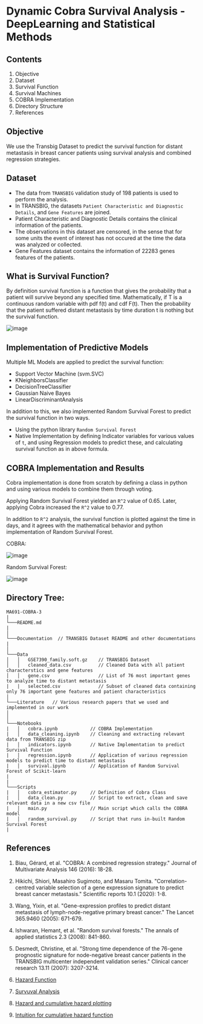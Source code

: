 # Dynamic Cobra Survival Analysis - DeepLearning and Statistical Methods

## Contents
1. Objective
2. Dataset
3. Survival Function
4. Survival Machines
5. COBRA Implementation
7. Directory Structure
8. References

## Objective

We use the Transbig Dataset to predict the survival function for distant metastasis in breast cancer patients using survival analysis and combined regression strategies. 


## Dataset

* The data from `TRANSBIG` validation study of 198 patients is used to perform the analysis.
* In TRANSBIG, the datasets `Patient Characteristic and Diagnostic Details`, and `Gene Features` are joined.
* Patient Characteristic and Diagnostic Details contains the clinical information of the patients.
* The observations in this dataset are censored, in the sense that for some units the event of interest has not occured at the time the data was analyzed or collected.
* Gene Features dataset contains the information of 22283 genes features of the patients.

 
## What is Survival Function?

By definition survival function is a function that gives the probability that a patient will survive beyond any specified time. 
Mathematically, if T is a continuous random variable with pdf f(t) and cdf F(t). Then the probability that the patient suffered distant metastasis by time duration t is nothing but the survival function. 

![image](https://user-images.githubusercontent.com/50804314/140692638-e80749d1-3662-4d80-9b99-a638ab61483b.png)

## Implementation of Predictive Models
Multiple ML Models are applied to predict the survival function:
<ul>
 <li> Support Vector Machine (svm.SVC)
 <li> KNeighborsClassifier
 <li> DecisionTreeClassifier
 <li> Gaussian Naive Bayes
 <li>  LinearDiscriminantAnalysis
</ul>

In addition to this, we also implemented Random Survival Forest to predict the survival function in two ways. 
* Using the python library `Random Survival Forest`
* Native Implementation by defining Indicator variables for various values of `t`, and using Regression models to predict these, and calculating survival function as in above formula. 

## COBRA Implementation and Results

Cobra implementation is done from scratch by defining a class in python and using various models to combine them through voting. 

Applying Random Survival Forest yielded an `R^2` value of 0.65. Later, applying Cobra increased the `R^2` value to 0.77. 

In addition to `R^2` analysis, the survival function is plotted against the time in days, and it agrees with the mathematical behavior and python implementation of Random Survival Forest.

COBRA:

![image](https://user-images.githubusercontent.com/14922339/140705220-c430000f-347f-434d-97aa-869ecc019812.png)

<!-- ![image](https://user-images.githubusercontent.com/50804314/140694209-2c29fe58-440c-408d-aa9f-b3fdf2fd473f.png)
 -->
Random Survival Forest:

![image](https://user-images.githubusercontent.com/14922339/140705401-5f681711-289d-4c77-8a47-db3c9a146355.png)



## Directory Tree:

```
MA691-COBRA-3
|
└───README.md
|   
│
└───Documentation  // TRANSBIG Dataset README and other documentations
|
│
└───Data
│   │   GSE7390_family.soft.gz    // TRANSBIG Dataset
│   │   cleaned_data.csv          // Cleaned Data with all patient characterstics and gene features 
│   │   gene.csv                  // List of 76 most important genes to analyze time to distant metastasis
|   |   selected.csv              // Subset of cleaned data containing only 76 important gene features and patient characteristics
│      
└───Literature   // Various research papers that we used and implemented in our work
│   
│   
└───Notebooks
|   │   cobra.ipynb            // COBRA Implementation 
|   │   data_cleaning.ipynb    // Cleaning and extracting relevant data from TRANSBIG zip
|   │   indicators.ipynb       // Native Implementation to predict Survival Function
|   │   regression.ipynb       // Application of various regression models to predict time to distant metastasis
|   │   survival.ipynb         // Application of Random Survival Forest of Scikit-learn
|
|
└───Scripts
|   │   cobra_estimator.py     // Definition of Cobra Class
|   │   data_clean.py          // Script to extract, clean and save relevant data in a new csv file
|   │   main.py                // Main script which calls the COBRA model
|   │   random_survival.py     // Script that runs in-built Random Survival Forest 
|
```

## References
1. Biau, Gérard, et al. "COBRA: A combined regression strategy." Journal of Multivariate Analysis 146 (2016): 18-28.

2. Hikichi, Shiori, Masahiro Sugimoto, and Masaru Tomita. "Correlation-centred variable selection of a gene expression signature to predict breast cancer metastasis." Scientific reports 10.1 (2020): 1-8.

3. Wang, Yixin, et al. "Gene-expression profiles to predict distant metastasis of lymph-node-negative primary breast cancer." The Lancet 365.9460 (2005): 671-679.

4. Ishwaran, Hemant, et al. "Random survival forests." The annals of applied statistics 2.3 (2008): 841-860.

5. Desmedt, Christine, et al. "Strong time dependence of the 76-gene prognostic signature for node-negative breast cancer patients in the TRANSBIG multicenter independent validation series." Clinical cancer research 13.11 (2007): 3207-3214.

6. [Hazard Function](https://www.statisticshowto.com/hazard-function/)

7. [Survuval Analysis](https://en.wikipedia.org/wiki/Survival_analysis)
 
8. [Hazard and cumulative hazard plotting](https://www.itl.nist.gov/div898/handbook/apr/section2/apr222.htm)

9. [Intuition for cumulative hazard function](https://stats.stackexchange.com/questions/60238/intuition-for-cumulative-hazard-function-survival-analysis/138185)
